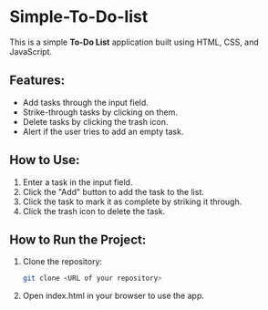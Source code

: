 # Simple-To-Do-list

This is a simple **To-Do List** application built using HTML, CSS, and JavaScript.

## Features:
- Add tasks through the input field.
- Strike-through tasks by clicking on them.
- Delete tasks by clicking the trash icon.
- Alert if the user tries to add an empty task.

## How to Use:
1. Enter a task in the input field.
2. Click the "Add" button to add the task to the list.
3. Click the task to mark it as complete by striking it through.
4. Click the trash icon to delete the task.

## How to Run the Project:
1. Clone the repository:
   ```bash
   git clone <URL of your repository>
2. Open index.html in your browser to use the app.
